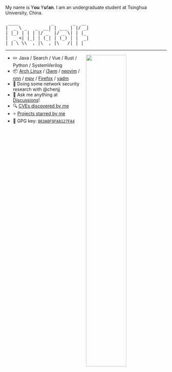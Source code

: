 My name is Y**ou** Y**u**f**an**<!-- the bold part is the origin of my ID -->. I am an undergraduate student at Tsinghua University, China.
<pre>
 ____            _       _  __
|  _ \ _   _  __| | ___ | |/ _|
| |_) | | | |/ _` |/ _ \| | |_
|  _ <| |_| | (_| | (_) | |  _|
|_| \_\\__,_|\__,_|\___/|_|_|
</pre>
---

<picture>
    <source media = "(prefers-color-scheme: dark)" srcset = "https://github-readme-stats.vercel.app/api?username=Rudolf-Barbu&theme=dark&show_icons=true" />
    <img align = "right" width = "50%" src = "https://github-readme-stats.vercel.app/api?username=Rudolf-Barbu&show_icons=true" />
</picture>

-   :pencil2: Java / Search / Vue / Rust / Python / SystemVerilog
-   :package: [Arch Linux](https://wiki.archlinux.org/title/Arch_Linux) / [i3wm](https://i3wm.org/) / [neovim](https://neovim.io/) / [nnn](https://github.com/jarun/nnn) / [mpv](https://mpv.io/) / [Firefox](https://www.mozilla.org/firefox/) / [yadm](https://github.com/TheLocehiliosan/yadm)
-   :seedling: Doing some network security research with @chenjj
-   :thought_balloon: Ask me anything at [Discussions](https://github.com/ouuan/ouuan/discussions/new)!
-   :mag: [CVEs discovered by me](CVE.md)
-   :star: [Projects starred by me](AWESOME-STARS.md)
-   :key: GPG key: [`863A0F9FA8127FA4`](https://github.com/ouuan.gpg)
